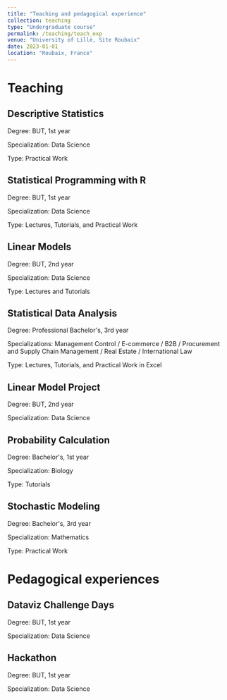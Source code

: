 ```yaml
---
title: "Teaching and pedagogical experience"
collection: teaching
type: "Undergraduate course"
permalink: /teaching/teach_exp
venue: "University of Lille, Site Roubaix"
date: 2023-01-01
location: "Roubaix, France"
---
```


# Teaching 

## Descriptive Statistics

Degree: BUT, 1st year

Specialization: Data Science

Type: Practical Work

## Statistical Programming with R

Degree: BUT, 1st year

Specialization: Data Science

Type: Lectures, Tutorials, and Practical Work

## Linear Models

Degree: BUT, 2nd year

Specialization: Data Science

Type: Lectures and Tutorials

## Statistical Data Analysis

Degree: Professional Bachelor's, 3rd year

Specializations: Management Control / E-commerce / B2B / Procurement and Supply Chain Management / Real Estate / International Law

Type: Lectures, Tutorials, and Practical Work in Excel

## Linear Model Project

Degree: BUT, 2nd year

Specialization: Data Science

## Probability Calculation

Degree: Bachelor's, 1st year

Specialization: Biology

Type: Tutorials

## Stochastic Modeling

Degree: Bachelor's, 3rd year

Specialization: Mathematics

Type: Practical Work

# Pedagogical experiences

## Dataviz Challenge Days

Degree: BUT, 1st year

Specialization: Data Science

## Hackathon

Degree: BUT, 1st year

Specialization: Data Science

